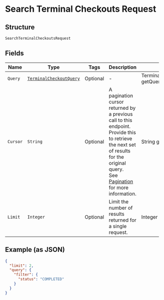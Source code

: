 
# Search Terminal Checkouts Request

## Structure

`SearchTerminalCheckoutsRequest`

## Fields

| Name | Type | Tags | Description | Getter |
|  --- | --- | --- | --- | --- |
| `Query` | [`TerminalCheckoutQuery`](/doc/models/terminal-checkout-query.md) | Optional | - | TerminalCheckoutQuery getQuery() |
| `Cursor` | `String` | Optional | A pagination cursor returned by a previous call to this endpoint.<br>Provide this to retrieve the next set of results for the original query.<br>See [Pagination](https://developer.squareup.com/docs/basics/api101/pagination) for more information. | String getCursor() |
| `Limit` | `Integer` | Optional | Limit the number of results returned for a single request. | Integer getLimit() |

## Example (as JSON)

```json
{
  "limit": 2,
  "query": {
    "filter": {
      "status": "COMPLETED"
    }
  }
}
```


